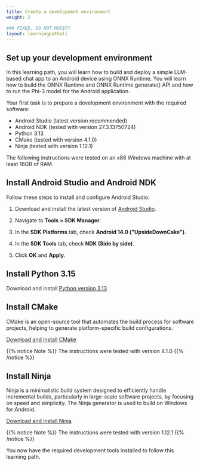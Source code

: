 ```yaml
---
title: Create a development environment
weight: 2

### FIXED, DO NOT MODIFY
layout: learningpathall
---
```


## Set up your development environment

In this learning path, you will learn how to build and deploy a simple LLM-based chat app to an Android device using ONNX Runtime. You will learn how to build the ONNX Runtime and ONNX Runtime generate() API and how to run the Phi-3 model for the Android application.

Your first task is to prepare a development environment with the required software:

- Android Studio (latest version recommended)
- Android NDK (tested with version 27.3.13750724)
- Python 3.13
- CMake (tested with version 4.1.0)
- Ninja (tested with version 1.12.1)

The following instructions were tested on an x86 Windows machine with at least 16GB of RAM.

## Install Android Studio and Android NDK

Follow these steps to install and configure Android Studio:

1. Download and install the latest version of [Android Studio](https://developer.android.com/studio/). 

2. Navigate to **Tools > SDK Manager**.

3. In the **SDK Platforms** tab, check **Android 14.0 ("UpsideDownCake")**.

4. In the **SDK Tools** tab, check **NDK (Side by side)**.

5. Click **OK** and **Apply**.

## Install Python 3.15

Download and install [Python version 3.13](https://www.python.org/downloads/release/python-3135/)

## Install CMake

CMake is an open-source tool that automates the build process for software projects, helping to generate platform-specific build configurations.

[Download and install CMake](https://cmake.org/download/)

{{% notice Note %}}
The instructions were tested with version 4.1.0
{{% /notice %}}

## Install Ninja

Ninja is a minimalistic build system designed to efficiently handle incremental builds, particularly in large-scale software projects, by focusing on speed and simplicity. The Ninja generator is used to build on Windows for Android.

[Download and install Ninja]( https://github.com/ninja-build/ninja/releases)

{{% notice Note %}}
The instructions were tested with version 1.12.1
{{% /notice %}}

You now have the required development tools installed to follow this learning path.
